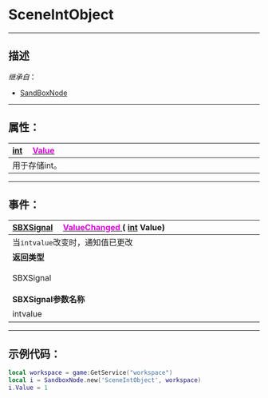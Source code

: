 # SceneIntObject
------------------------------------------------------------------------------------------
## 描述
 
*继承自*：
* [SandBoxNode](/Api/Class/NoType/SandBoxNode.md)

------------------------------------------------------------------------------------------
## 属性：

|<div style="width:1000px">[int](/Api/DataType/Int.md) &emsp;[<font color="dd00dd">Value</font>](/Api/Class/Value/SceneIntObject_F/Value.md)</div>|
|:---|
|用于存储int。|

------------------------------------------------------------------------------------------
## 事件：

|<div style="width:500px">[SBXSignal](/Api/Parameter/SBXSignal.md) &emsp;[<font color="dd00dd">ValueChanged</font> ](/Api/Class/Value/SceneIntObject_F/ValueChanged.md) ( [int](/Api/DataType/Int.md) Value)</div>|<div style="width:100px"></div>|<div style="width:45px"></div>|<div style="width:400px"></div>|
|:---|:---|:---|:---|
|当`intvalue`改变时，通知值已更改||||
|**返回类型**|||**概要**|
|SBXSignal|||进入`intvalue`改变时触发，事件参数为（`int intvalue`）|
|**SBXSignal参数名称**|**类别**|**默认**|**描述**|
|intvalue|int||当`intvalue`改变时，通知值已更改|
 
------------------------------------------------------------------------------------------
## 示例代码：

```lua
local workspace = game:GetService("workspace")
local i = SandboxNode.new('SceneIntObject', workspace)
i.Value = 1
```
